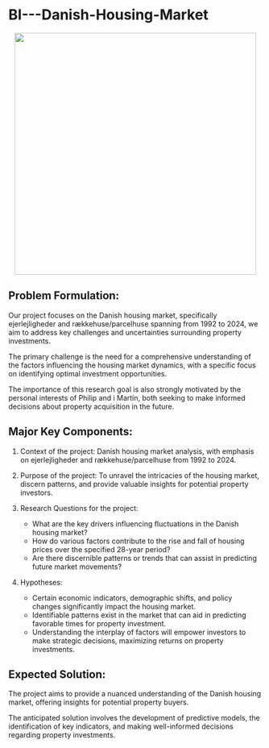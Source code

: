 # BI---Danish-Housing-Market

<p align="center">
  <img width="480" height="480" src="![christinecyoo-5889-480x480](https://github.com/martinthuren/BI---Danish-Housing-Market/assets/113043583/6a58b771-2e5f-40a8-9bfd-33ae6bdd9f41)">
</p>


## Problem Formulation:

Our project focuses on the Danish housing market, specifically ejerlejligheder and rækkehuse/parcelhuse spanning from 1992 to 2024, we aim to address key challenges and uncertainties surrounding property investments. 

The primary challenge is the need for a comprehensive understanding of the factors influencing the housing market dynamics, with a specific focus on identifying optimal investment opportunities. 

The importance of this research goal is also strongly motivated by the personal interests of Philip and i Martin, both seeking to make informed decisions about property acquisition in the future.

## Major Key Components:

1. Context of the project: Danish housing market analysis, with emphasis on ejerlejligheder and rækkehuse/parcelhuse from 1992 to 2024.

2. Purpose of the project: To unravel the intricacies of the housing market, discern patterns, and provide valuable insights for potential property investors.

3. Research Questions for the project:
   - What are the key drivers influencing fluctuations in the Danish housing market?
   - How do various factors contribute to the rise and fall of housing prices over the specified 28-year period?
   - Are there discernible patterns or trends that can assist in predicting future market movements?

4. Hypotheses:
   - Certain economic indicators, demographic shifts, and policy changes significantly impact the housing market.
   - Identifiable patterns exist in the market that can aid in predicting favorable times for property investment.
   - Understanding the interplay of factors will empower investors to make strategic decisions, maximizing returns on property investments.

## Expected Solution:

The project aims to provide a nuanced understanding of the Danish housing market, offering insights for potential property buyers. 

The anticipated solution involves the development of predictive models, the identification of key indicators, and making well-informed decisions regarding property investments.
